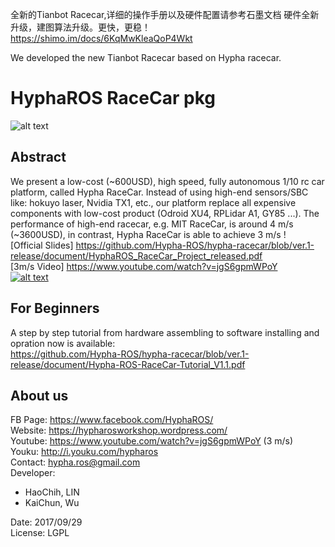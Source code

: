 全新的Tianbot Racecar,详细的操作手册以及硬件配置请参考石墨文档
硬件全新升级，建图算法升级。更快，更稳！
https://shimo.im/docs/6KqMwKleaQoP4Wkt



We developed the new Tianbot Racecar based on Hypha racecar.

# HyphaROS RaceCar pkg
![alt text](https://github.com/Hypha-ROS/hypha-racecar/blob/ver.1-release/document/logo/HyphaROS_logo_2.png)  

## Abstract
We present a low-cost (~600USD), high speed, fully autonomous 1/10 rc car platform,
called Hypha RaceCar. Instead of using high-end sensors/SBC like: hokuyo laser, 
Nvidia TX1, etc., our platform replace all expensive components with low-cost product 
(Odroid XU4, RPLidar A1, GY85 ...). The performance of high-end racecar, e.g. MIT RaceCar,
 is around 4 m/s (~3600USD), in contrast, Hypha RaceCar is able to achieve 3 m/s !   
[Official Slides] https://github.com/Hypha-ROS/hypha-racecar/blob/ver.1-release/document/HyphaROS_RaceCar_Project_released.pdf  
[3m/s Video] https://www.youtube.com/watch?v=jgS6gpmWPoY  
[![alt text](http://img.youtube.com/vi/jgS6gpmWPoY/0.jpg)](https://www.youtube.com/watch?v=jgS6gpmWPoY)  
 
## For Beginners
A step by step tutorial from hardware assembling to software installing and opration now is available:  
https://github.com/Hypha-ROS/hypha-racecar/blob/ver.1-release/document/Hypha-ROS-RaceCar-Tutorial_V1.1.pdf 

## About us
FB Page: https://www.facebook.com/HyphaROS/  
Website: https://hypharosworkshop.wordpress.com/  
Youtube: https://www.youtube.com/watch?v=jgS6gpmWPoY (3 m/s)  
Youku: http://i.youku.com/hypharos  
Contact: hypha.ros@gmail.com  
Developer:   
* HaoChih, LIN  
* KaiChun, Wu  

Date: 2017/09/29  
License: LGPL  



